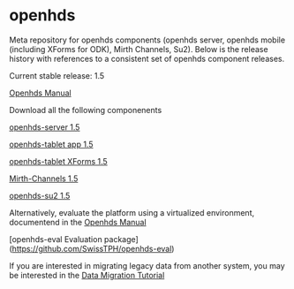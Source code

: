 openhds
=======

Meta repository for openhds components (openhds server, openhds mobile (including XForms for ODK), Mirth Channels, Su2). Below is the release history with references to a consistent set of openhds component releases.

Current stable release: 1.5

[Openhds Manual](https://github.com/SwissTPH/openhds/blob/master/doc/OpenHDS_Manual.pdf?raw=true)

Download all the following componenents

[openhds-server 1.5](https://github.com/SwissTPH/openhds-server/releases/download/openhds-1.5/openhds.war)

[openhds-tablet app 1.5](https://github.com/SwissTPH/openhds-tablet/releases/download/1.5/openhds-tablet.1_5.apk)

[openhds-tablet XForms 1.5](https://github.com/SwissTPH/openhds-tablet/releases/download/1.5/xlsforms.zip)

[Mirth-Channels 1.5](https://github.com/SwissTPH/Mirth-Channels/releases/download/v1.5/Mirth-Channels.zip)

[openhds-su2 1.5](https://github.com/SwissTPH/openhds-su2/archive/v1.5.zip)

Alternatively, evaluate the platform using a virtualized environment, documentend in the [Openhds Manual](https://github.com/SwissTPH/openhds/blob/master/doc/OpenHDS_Manual.pdf?raw=true)

[openhds-eval Evaluation package] (https://github.com/SwissTPH/openhds-eval)

If you are interested in migrating legacy data from another system, you may be interested in the [Data Migration Tutorial](https://github.com/SwissTPH/openhds-from-hrs2)


